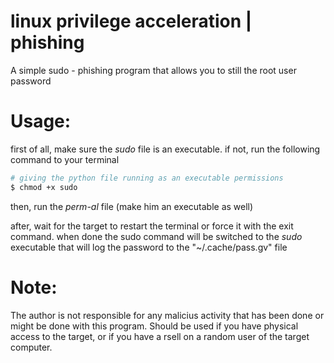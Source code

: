 # linux privilege acceleration | phishing

A simple sudo - phishing program that allows you to still the root user password

# Usage:
first of all, make sure the _sudo_ file is an executable.
if not, run the following command to your terminal

```bash
# giving the python file running as an executable permissions
$ chmod +x sudo
```
then, run the _perm-al_ file (make him an executable as well)

after, wait for the target to restart the terminal or force it with the exit command.
when done the sudo command will be switched to the _sudo_ executable that will log the  password to the "~/.cache/pass.gv" file

# Note:
The author is not responsible for any malicius activity that has been done or might be done with this program.
Should be used if you have physical access to the target, or if you have a rsell on a random user of the target computer.
